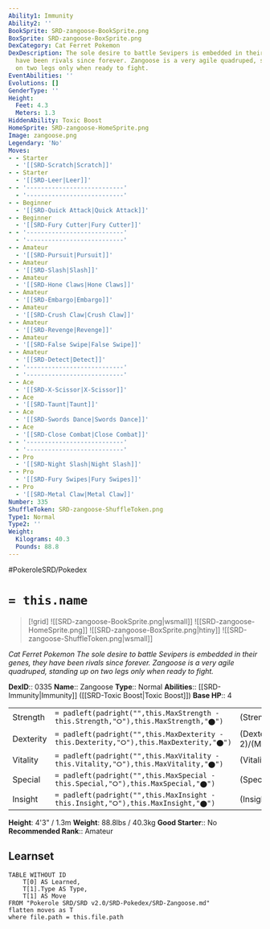 ```yaml
---
Ability1: Immunity
Ability2: ''
BookSprite: SRD-zangoose-BookSprite.png
BoxSprite: SRD-zangoose-BoxSprite.png
DexCategory: Cat Ferret Pokemon
DexDescription: The sole desire to battle Sevipers is embedded in their genes, they
  have been rivals since forever. Zangoose is a very agile quadruped, standing up
  on two legs only when ready to fight.
EventAbilities: ''
Evolutions: []
GenderType: ''
Height:
  Feet: 4.3
  Meters: 1.3
HiddenAbility: Toxic Boost
HomeSprite: SRD-zangoose-HomeSprite.png
Image: zangoose.png
Legendary: 'No'
Moves:
- - Starter
  - '[[SRD-Scratch|Scratch]]'
- - Starter
  - '[[SRD-Leer|Leer]]'
- - '---------------------------'
  - '---------------------------'
- - Beginner
  - '[[SRD-Quick Attack|Quick Attack]]'
- - Beginner
  - '[[SRD-Fury Cutter|Fury Cutter]]'
- - '---------------------------'
  - '---------------------------'
- - Amateur
  - '[[SRD-Pursuit|Pursuit]]'
- - Amateur
  - '[[SRD-Slash|Slash]]'
- - Amateur
  - '[[SRD-Hone Claws|Hone Claws]]'
- - Amateur
  - '[[SRD-Embargo|Embargo]]'
- - Amateur
  - '[[SRD-Crush Claw|Crush Claw]]'
- - Amateur
  - '[[SRD-Revenge|Revenge]]'
- - Amateur
  - '[[SRD-False Swipe|False Swipe]]'
- - Amateur
  - '[[SRD-Detect|Detect]]'
- - '---------------------------'
  - '---------------------------'
- - Ace
  - '[[SRD-X-Scissor|X-Scissor]]'
- - Ace
  - '[[SRD-Taunt|Taunt]]'
- - Ace
  - '[[SRD-Swords Dance|Swords Dance]]'
- - Ace
  - '[[SRD-Close Combat|Close Combat]]'
- - '---------------------------'
  - '---------------------------'
- - Pro
  - '[[SRD-Night Slash|Night Slash]]'
- - Pro
  - '[[SRD-Fury Swipes|Fury Swipes]]'
- - Pro
  - '[[SRD-Metal Claw|Metal Claw]]'
Number: 335
ShuffleToken: SRD-zangoose-ShuffleToken.png
Type1: Normal
Type2: ''
Weight:
  Kilograms: 40.3
  Pounds: 88.8
---
```


#PokeroleSRD/Pokedex

# `= this.name`

> [!grid]
> ![[SRD-zangoose-BookSprite.png|wsmall]]
> ![[SRD-zangoose-HomeSprite.png]]
> ![[SRD-zangoose-BoxSprite.png|htiny]]
> ![[SRD-zangoose-ShuffleToken.png|wsmall]]


*Cat Ferret Pokemon*
*The sole desire to battle Sevipers is embedded in their genes, they have been rivals since forever. Zangoose is a very agile quadruped, standing up on two legs only when ready to fight.*

**DexID**:: 0335
**Name**:: Zangoose
**Type**:: Normal
**Abilities**:: [[SRD-Immunity|Immunity]] ([[SRD-Toxic Boost|Toxic Boost]])
**Base HP**:: 4

|           |                                                                                        |                                          |
| --------- | -------------------------------------------------------------------------------------- | ---------------------------------------- |
| Strength  | `= padleft(padright("",this.MaxStrength - this.Strength,"⭘"),this.MaxStrength,"⬤")`    | (Strength::3)/(MaxStrength::6)   |
| Dexterity | `= padleft(padright("",this.MaxDexterity - this.Dexterity,"⭘"),this.MaxDexterity,"⬤")` | (Dexterity:: 2)/(MaxDexterity::5) |
| Vitality  | `= padleft(padright("",this.MaxVitality - this.Vitality,"⭘"),this.MaxVitality,"⬤")`    | (Vitality::2)/(MaxVitality::4)   |
| Special   | `= padleft(padright("",this.MaxSpecial - this.Special,"⭘"),this.MaxSpecial,"⬤")`       | (Special::2)/(MaxSpecial::4)     |
| Insight   | `= padleft(padright("",this.MaxInsight - this.Insight,"⭘"),this.MaxInsight,"⬤")`       | (Insight::2)/(MaxInsight::4)     |

**Height**: 4'3" / 1.3m
**Weight**: 88.8lbs / 40.3kg
**Good Starter**:: No
**Recommended Rank**:: Amateur

## Learnset

```dataview
TABLE WITHOUT ID
    T[0] AS Learned,
    T[1].Type AS Type,
    T[1] AS Move
FROM "Pokerole SRD/SRD v2.0/SRD-Pokedex/SRD-Zangoose.md"
flatten moves as T
where file.path = this.file.path
```
